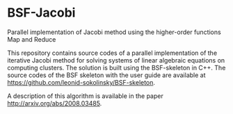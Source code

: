 # BSF-Jacobi
Parallel implementation of Jacobi method using the higher-order functions Map and Reduce

This repository contains source codes of a parallel implementation of the iterative Jacobi method for solving systems of linear algebraic equations on computing clusters. The solution is built using the BSF-skeleton in C++. The source codes of the BSF skeleton with the user guide are available at https://github.com/leonid-sokolinsky/BSF-skeleton.

A description of this algorithm is available in the paper http://arxiv.org/abs/2008.03485.
